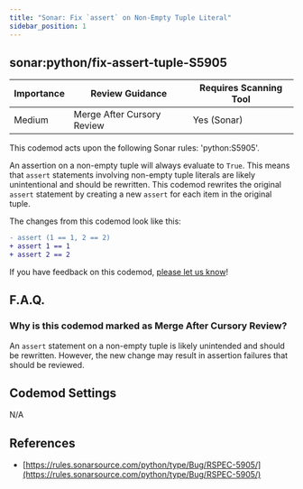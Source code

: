 ```yaml
---
title: "Sonar: Fix `assert` on Non-Empty Tuple Literal"
sidebar_position: 1
---
```


## sonar:python/fix-assert-tuple-S5905

| Importance | Review Guidance            | Requires Scanning Tool |
|------------|----------------------------|------------------------|
| Medium     | Merge After Cursory Review | Yes (Sonar)            |

This codemod acts upon the following Sonar rules: 'python:S5905'.

An assertion on a non-empty tuple will always evaluate to `True`. This means that `assert` statements involving non-empty tuple literals are likely unintentional and should be rewritten. This codemod rewrites the original `assert` statement by creating a new `assert` for each item in the original tuple.

The changes from this codemod look like this:

```diff
- assert (1 == 1, 2 == 2)
+ assert 1 == 1
+ assert 2 == 2
```

If you have feedback on this codemod, [please let us know](mailto:feedback@pixee.ai)!

## F.A.Q.

### Why is this codemod marked as Merge After Cursory Review?

An `assert` statement on a non-empty tuple is likely unintended and should be rewritten. However, the new change may result in assertion failures that should be reviewed.

## Codemod Settings

N/A

## References

* [https://rules.sonarsource.com/python/type/Bug/RSPEC-5905/](https://rules.sonarsource.com/python/type/Bug/RSPEC-5905/)
